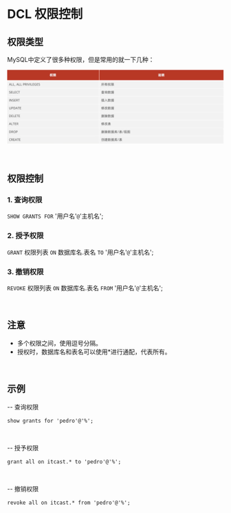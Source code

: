 # DCL 权限控制

## 权限类型

MySQL中定义了很多种权限，但是常用的就一下几种：

![DCL权限](/images/DCL权限.png)

<br>

## 权限控制

### 1. 查询权限
`SHOW GRANTS FOR` '用户名'`@`'主机名';


### 2. 授予权限
`GRANT` 权限列表 `ON` 数据库名.表名 `TO` '用户名'`@`'主机名';


### 3. 撤销权限
`REVOKE` 权限列表 `ON` 数据库名.表名 `FROM` '用户名'`@`'主机名';


<br>

## 注意
- 多个权限之间，使用逗号分隔。
- 授权时，数据库名和表名可以使用*进行通配，代表所有。

<br>

## 示例

-- 查询权限

    show grants for 'pedro'@'%';

<br>

-- 授予权限

    grant all on itcast.* to 'pedro'@'%';

<br>

-- 撤销权限

    revoke all on itcast.* from 'pedro'@'%';
